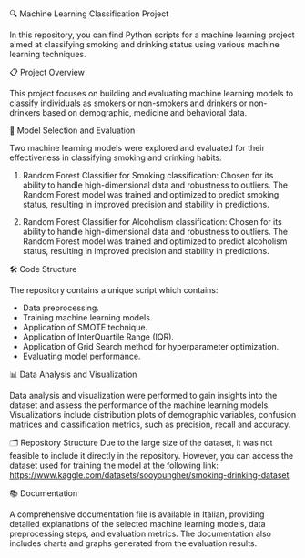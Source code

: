 🔍 Machine Learning Classification Project

In this repository, you can find Python scripts for a machine learning project aimed at classifying smoking and drinking status using various machine learning techniques.

📋 Project Overview

This project focuses on building and evaluating machine learning models to classify individuals as smokers or non-smokers and drinkers or non-drinkers based on demographic, medicine and behavioral data.

🔬 Model Selection and Evaluation

Two machine learning models were explored and evaluated for their effectiveness in classifying smoking and drinking habits:

1. Random Forest Classifier for Smoking classification: Chosen for its ability to handle high-dimensional data and robustness to outliers. The Random Forest model was trained and optimized to predict smoking status, resulting in improved precision and stability in predictions.

2. Random Forest Classifier for Alcoholism classification: Chosen for its ability to handle high-dimensional data and robustness to outliers. The Random Forest model was trained and optimized to predict alcoholism status, resulting in improved precision and stability in predictions.

🛠️ Code Structure

The repository contains a unique script which contains:

- Data preprocessing.
- Training machine learning models.
- Application of SMOTE technique.
- Application of InterQuartile Range (IQR).
- Application of Grid Search method for hyperparameter optimization.
- Evaluating model performance.

📊 Data Analysis and Visualization

Data analysis and visualization were performed to gain insights into the dataset and assess the performance of the machine learning models. 
Visualizations include distribution plots of demographic variables, confusion matrices and classification metrics, such as precision, recall and accuracy.

🗂️ Repository Structure
Due to the large size of the dataset, it was not feasible to include it directly in the repository. 
However, you can access the dataset used for training the model at the following link: https://www.kaggle.com/datasets/sooyoungher/smoking-drinking-dataset

📚 Documentation

A comprehensive documentation file is available in Italian, providing detailed explanations of the selected machine learning models, data preprocessing steps, and evaluation metrics. The documentation also includes charts and graphs generated from the evaluation results.


